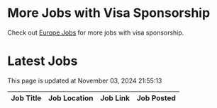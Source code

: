 # More Jobs with Visa Sponsorship

Check out [Europe Jobs](https://github.com/sureshparimi/europejobs#latest-jobs) for more jobs with visa sponsorship.

# Latest Jobs

This page is updated at November 03, 2024 21:55:13

| Job Title | Job Location | Job Link | Job Posted |
| --- | --- | --- | --- |
